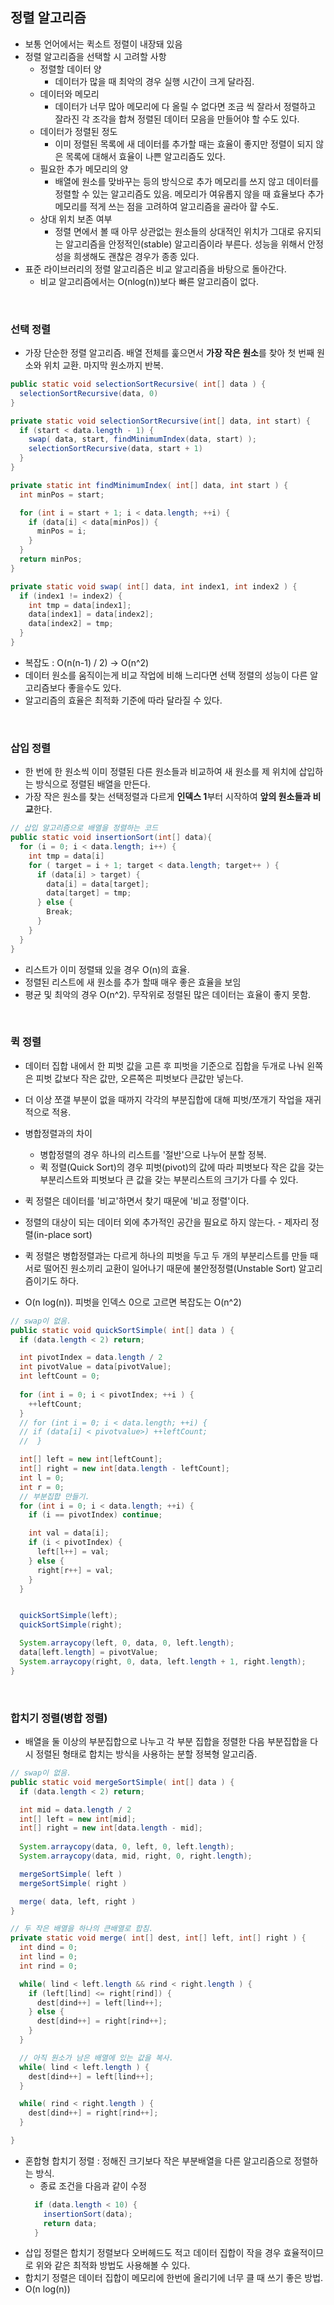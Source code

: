 ## 정렬 알고리즘
- 보통 언어에서는 퀵소트 정렬이 내장돼 있음
- 정렬 알고리즘을 선택할 시 고려할 사항
  - 정렬할 데이터 양
    - 데이터가 많을 때 최악의 경우 실행 시간이 크게 달라짐.
  - 데이터와 메모리
    - 데이터가 너무 많아 메모리에 다 올릴 수 없다면 조금 씩 잘라서 정렬하고 잘라진 각 조각을 합쳐 정렬된 데이터 모음을 만들어야 할 수도 있다.
  - 데이터가 정렬된 정도
    - 이미 정렬된 목록에 새 데이터를 추가할 때는 효율이 좋지만 정렬이 되지 않은 목록에 대해서 효율이 나쁜 알고리즘도 있다.
  - 필요한 추가 메모리의 양
    - 배열에 원소를 맞바꾸는 등의 방식으로 추가 메모리를 쓰지 않고 데이터를 정렬할 수 있는 알고리즘도 있음. 메모리가 여유롭지 않을 때 효율보다 추가 메모리를 적게 쓰는 점을 고려하여 알고리즘을 골라아 햘 수도.
  - 상대 위치 보존 여부
    - 정렬 면에서 볼 때 아무 상관없는 원소들의 상대적인 위치가 그대로 유지되는 알고리즘을 안정적인(stable) 알고리즘이라 부른다. 성능을 위해서 안정성을 희생해도 괜찮은 경우가 종종 있다.
- 표준 라이브러리의 정렬 알고리즘은 비교 알고리즘을 바탕으로 돌아간다.
  - 비교 알고리즘에서는 O(nlog(n))보다 빠른 알고리즘이 없다.

<br>

### 선택 정렬
- 가장 단순한 정렬 알고리즘. 배열 전체를 훑으면서 **가장 작은 원소**를 찾아 첫 번째 원소와 위치 교환. 마지막 원소까지 반복.

```java
public static void selectionSortRecursive( int[] data ) {
  selectionSortRecursive(data, 0)
}

private static void selectionSortRecursive(int[] data, int start) {
  if (start < data.length - 1) {
    swap( data, start, findMinimumIndex(data, start) );
    selectionSortRecursive(data, start + 1)
  }
}

private static int findMinimumIndex( int[] data, int start ) {
  int minPos = start;

  for (int i = start + 1; i < data.length; ++i) {
    if (data[i] < data[minPos]) {
      minPos = i;
    }
  }
  return minPos;
}

private static void swap( int[] data, int index1, int index2 ) {
  if (index1 != index2) {
    int tmp = data[index1];
    data[index1] = data[index2];
    data[index2] = tmp;
  }
}
```
- 복잡도 : O(n(n-1) / 2) -> O(n^2)
- 데이터 원소를 움직이는게 비교 작업에 비해 느리다면 선택 정렬의 성능이 다른 알고리즘보다 좋을수도 있다.
- 알고리즘의 효율은 최적화 기준에 따라 달라질 수 있다.

<br>

### 삽입 정렬
- 한 번에 한 원소씩 이미 정렬된 다른 원소들과 비교하여 새 원소를 제 위치에 삽입하는 방식으로 정렬된 배열을 만든다.
- 가장 작은 원소를 찾는 선택정렬과 다르게 **인덱스 1**부터 시작하여 **앞의 원소들과 비교**한다.
```java
// 삽입 알고리즘으로 배열을 정렬하는 코드
public static void insertionSort(int[] data){
  for (i = 0; i < data.length; i++) {
    int tmp = data[i]
    for ( target = i + 1; target < data.length; target++ ) {      
      if (data[i] > target) {        
        data[i] = data[target];
        data[target] = tmp;
      } else {
        Break;
      }
    }
  }
}

```
- 리스트가 이미 정렬돼 있을 경우 O(n)의 효율.
- 정렬된 리스트에 새 원소를 추가 할때 매우 좋은 효율을 보임
- 평균 및 최악의 경우 O(n^2). 무작위로 정렬된 많은 데이터는 효율이 좋지 못함.

<br>

### 퀵 정렬
- 데이터 집합 내에서 한 피벗 값을 고른 후 피벗을 기준으로 집합을 두개로 나눠 왼쪽은 피벗 값보다 작은 값만, 오른쪽은 피벗보다 큰값만 넣는다.
- 더 이상 쪼갤 부분이 없을 때까지 각각의 부분집합에 대해 피벗/쪼개기 작업을 재귀적으로 적용.
- 병합정렬과의 차이
  - 병합정렬의 경우 하나의 리스트를 '절반'으로 나누어 분할 정복.
  - 퀵 정렬(Quick Sort)의 경우 피벗(pivot)의 값에 따라 피벗보다 작은 값을 갖는 부분리스트와 피벗보다 큰 값을 갖는 부분리스트의 크기가 다를 수 있다.

- 퀵 정렬은 데이터를 '비교'하면서 찾기 때문에 '비교 정렬'이다.
- 정렬의 대상이 되는 데이터 외에 추가적인 공간을 필요로 하지 않는다. - 제자리 정렬(in-place sort)
- 퀵 정렬은 병합정렬과는 다르게 하나의 피벗을 두고 두 개의 부분리스트를 만들 때 서로 떨어진 원소끼리 교환이 일어나기 때문에 불안정정렬(Unstable Sort) 알고리즘이기도 하다.
- O(n log(n)). 피벗을 인덱스 0으로 고르면 복잡도는 O(n^2)

```java
// swap이 없음.
public static void quickSortSimple( int[] data ) {
  if (data.length < 2) return;

  int pivotIndex = data.length / 2
  int pivotValue = data[pivotValue];
  int leftCount = 0;
  
  for (int i = 0; i < pivotIndex; ++i ) {
    ++leftCount;
  }
  // for (int i = 0; i < data.length; ++i) {
  // if (data[i] < pivotvalue>) ++leftCount;
  //  }

  int[] left = new int[leftCount];
  int[] right = new int[data.length - leftCount];
  int l = 0;
  int r = 0;
  // 부분집합 만들기.
  for (int i = 0; i < data.length; ++i) {
    if (i == pivotIndex) continue;

    int val = data[i];
    if (i < pivotIndex) {
      left[l++] = val;
    } else {
      right[r++] = val;
    }
  }


  quickSortSimple(left);
  quickSortSimple(right);

  System.arraycopy(left, 0, data, 0, left.length);
  data[left.length] = pivotValue;
  System.arraycopy(right, 0, data, left.length + 1, right.length);
}
```

<br>

### 합치기 정렬(병합 정렬)
- 배열을 둘 이상의 부분집합으로 나누고 각 부분 집합을 정렬한 다음 부분집합을 다시 정렬된 형태로 합치는 방식을 사용하는 분할 정복형 알고리즘.

```java
// swap이 없음.
public static void mergeSortSimple( int[] data ) {
  if (data.length < 2) return;

  int mid = data.length / 2
  int[] left = new int[mid];
  int[] right = new int[data.length - mid];
  
  System.arraycopy(data, 0, left, 0, left.length);
  System.arraycopy(data, mid, right, 0, right.length);

  mergeSortSimple( left )
  mergeSortSimple( right )

  merge( data, left, right )
}

// 두 작은 배열을 하나의 큰배열로 합침.
private static void merge( int[] dest, int[] left, int[] right ) {
  int dind = 0;
  int lind = 0;
  int rind = 0;

  while( lind < left.length && rind < right.length ) {
    if (left[lind] <= right[rind]) {
      dest[dind++] = left[lind++];
    } else {
      dest[dind++] = right[rind++];
    }
  }

  // 아직 원소가 남은 배열에 있는 값을 복사.
  while( lind < left.length ) {
    dest[dind++] = left[lind++];
  }

  while( rind < right.length ) {
    dest[dind++] = right[rind++];
  }

}
```
- 혼합형 합치기 정렬 : 정해진 크기보다 작은 부분배열을 다른 알고리즘으로 정렬하는 방식.
  - 종료 조건을 다음과 같이 수정
  ```java
    if (data.length < 10) {
      insertionSort(data);
      return data;
    }
  ```
- 삽입 정렬은 합치기 정렬보다 오버헤드도 적고 데이터 집합이 작을 경우 효율적이므로 위와 같은 최적화 방법도 사용해볼 수 있다.
- 합치기 정렬은 데이터 집합이 메모리에 한번에 올리기에 너무 클 때 쓰기 좋은 방법.
- O(n log(n))